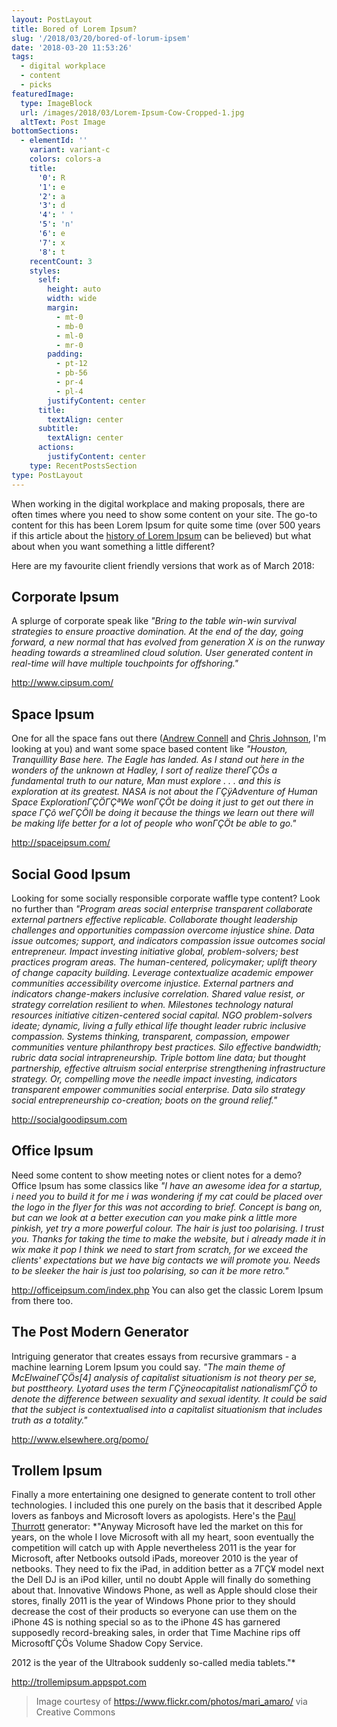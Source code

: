 ```yaml
---
layout: PostLayout
title: Bored of Lorem Ipsum?
slug: '/2018/03/20/bored-of-lorum-ipsem'
date: '2018-03-20 11:53:26'
tags:
  - digital workplace
  - content
  - picks
featuredImage:
  type: ImageBlock
  url: /images/2018/03/Lorem-Ipsum-Cow-Cropped-1.jpg
  altText: Post Image
bottomSections:
  - elementId: ''
    variant: variant-c
    colors: colors-a
    title:
      '0': R
      '1': e
      '2': a
      '3': d
      '4': ' '
      '5': 'n'
      '6': e
      '7': x
      '8': t
    recentCount: 3
    styles:
      self:
        height: auto
        width: wide
        margin:
          - mt-0
          - mb-0
          - ml-0
          - mr-0
        padding:
          - pt-12
          - pb-56
          - pr-4
          - pl-4
        justifyContent: center
      title:
        textAlign: center
      subtitle:
        textAlign: center
      actions:
        justifyContent: center
    type: RecentPostsSection
type: PostLayout
---
```


When working in the digital workplace and making proposals, there are often times where you need to show some content on your site. The go-to content for this has been Lorem Ipsum for quite some time (over 500 years if this article about the [history of Lorem Ipsum](http://www.loremipsum.de/about_lorem_ipsum.html) can be believed) but what about when you want something a little different?

Here are my favourite client friendly versions that work as of March 2018:

## Corporate Ipsum

A splurge of corporate speak like _"Bring to the table win-win survival strategies to ensure proactive domination. At the end of the day, going forward, a new normal that has evolved from generation X is on the runway heading towards a streamlined cloud solution. User generated content in real-time will have multiple touchpoints for offshoring."_

http://www.cipsum.com/

## Space Ipsum

One for all the space fans out there ([Andrew Connell](https://twitter.com/andrewconnell) and [Chris Johnson](https://twitter.com/c_f_johnson), I'm looking at you) and want some space based content like _"Houston, Tranquillity Base here. The Eagle has landed. As I stand out here in the wonders of the unknown at Hadley, I sort of realize thereΓÇÖs a fundamental truth to our nature, Man must explore . . . and this is exploration at its greatest. NASA is not about the ΓÇÿAdventure of Human Space ExplorationΓÇÖΓÇªWe wonΓÇÖt be doing it just to get out there in space ΓÇô weΓÇÖll be doing it because the things we learn out there will be making life better for a lot of people who wonΓÇÖt be able to go."_

http://spaceipsum.com/

## Social Good Ipsum

Looking for some socially responsible corporate waffle type content? Look no further than _"Program areas social enterprise transparent collaborate external partners effective replicable. Collaborate thought leadership challenges and opportunities compassion overcome injustice shine. Data issue outcomes; support, and indicators compassion issue outcomes social entrepreneur. Impact investing initiative global, problem-solvers; best practices program areas. The human-centered, policymaker; uplift theory of change capacity building. Leverage contextualize academic empower communities accessibility overcome injustice. External partners and indicators change-makers inclusive correlation. Shared value resist, or strategy correlation resilient to when. Milestones technology natural resources initiative citizen-centered social capital. NGO problem-solvers ideate; dynamic, living a fully ethical life thought leader rubric inclusive compassion. Systems thinking, transparent, compassion, empower communities venture philanthropy best practices. Silo effective bandwidth; rubric data social intrapreneurship. Triple bottom line data; but thought partnership, effective altruism social enterprise strengthening infrastructure strategy. Or, compelling move the needle impact investing, indicators transparent empower communities social enterprise. Data silo strategy social entrepreneurship co-creation; boots on the ground relief."_

http://socialgoodipsum.com

## Office Ipsum

Need some content to show meeting notes or client notes for a demo? Office Ipsum has some classics like _"I have an awesome idea for a startup, i need you to build it for me i was wondering if my cat could be placed over the logo in the flyer for this was not according to brief. Concept is bang on, but can we look at a better execution can you make pink a little more pinkish, yet try a more powerful colour. The hair is just too polarising. I trust you. Thanks for taking the time to make the website, but i already made it in wix make it pop I think we need to start from scratch, for we exceed the clients' expectations but we have big contacts we will promote you. Needs to be sleeker the hair is just too polarising, so can it be more retro."_

http://officeipsum.com/index.php
You can also get the classic Lorem Ipsum from there too.

## The Post Modern Generator

Intriguing generator that creates essays from recursive grammars - a machine learning Lorem Ipsum you could say. _"The main theme of McElwaineΓÇÖs[4] analysis of capitalist
situationism is not theory per se, but posttheory. Lyotard uses the term
ΓÇÿneocapitalist nationalismΓÇÖ to denote the difference between sexuality and
sexual identity. It could be said that the subject is contextualised into a
capitalist situationism that includes truth as a totality."_

http://www.elsewhere.org/pomo/

## Trollem Ipsum

Finally a more entertaining one designed to generate content to troll other technologies. I included this one purely on the basis that it described Apple lovers as fanboys and Microsoft lovers as apologists. Here's the [Paul Thurrott](https://twitter.com/thurrott) generator: \*"Anyway Microsoft have led the market on this for years, on the whole I love Microsoft with all my heart, soon eventually the competition will catch up with Apple nevertheless 2011 is the year for Microsoft, after Netbooks outsold iPads, moreover 2010 is the year of netbooks. They need to fix the iPad, in addition better as a 7ΓÇ¥ model next the Dell DJ is an iPod killer, until no doubt Apple will finally do something about that. Innovative Windows Phone, as well as Apple should close their stores, finally 2011 is the year of Windows Phone prior to they should decrease the cost of their products so everyone can use them on the iPhone 4S is nothing special so as to the iPhone 4S has garnered supposedly record-breaking sales, in order that Time Machine rips off MicrosoftΓÇÖs Volume Shadow Copy Service.

2012 is the year of the Ultrabook suddenly so-called media tablets."\*

http://trollemipsum.appspot.com

> Image courtesy of https://www.flickr.com/photos/mari_amaro/ via Creative Commons
